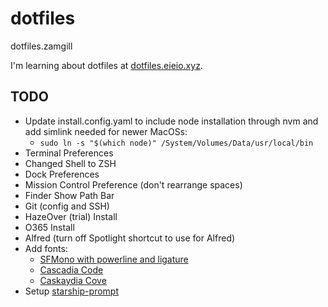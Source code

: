 # dotfiles

dotfiles.zamgill

I'm learning about dotfiles at [dotfiles.eieio.xyz](http://dotfiles.eieio.xyz).

## TODO

- Update install.config.yaml to include node installation through nvm and add simlink needed for newer MacOSs:
  - `sudo ln -s "$(which node)" /System/Volumes/Data/usr/local/bin`
- Terminal Preferences
- Changed Shell to ZSH
- Dock Preferences
- Mission Control Preference (don't rearrange spaces)
- Finder Show Path Bar
- Git (config and SSH)
- HazeOver (trial) Install
- O365 Install
- Alfred (turn off Spotlight shortcut to use for Alfred)
- Add fonts:
  - [SFMono with powerline and ligature](https://github.com/IPconfig/SF-Mono-Patched)
  - [Cascadia Code](https://github.com/microsoft/cascadia-code)
  - [Caskaydia Cove](https://github.com/eliheuer/caskaydia-cove)
- Setup [starship-prompt](https://starship.rs/)
